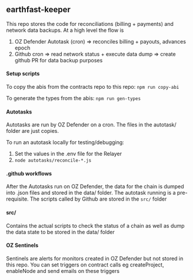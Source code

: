 ## earthfast-keeper

This repo stores the code for reconciliations (billing + payments) and network data backups. At a high level the flow is

1. OZ Defender Autotask (cron) => reconciles billing + payouts, advances epoch
2. Github cron => read network status + execute data dump => create github PR for data backup purposes

#### Setup scripts
To copy the abis from the contracts repo to this repo:
`npm run copy-abi`

To generate the types from the abis:
`npm run gen-types`

#### Autotasks
Autotasks are run by OZ Defender on a cron. The files in the autotask/ folder are just copies.

To run an autotask locally for testing/debugging:
1. Set the values in the .env file for the Relayer
2. `node autotasks/reconcile-*.js`

#### .github workflows
After the Autotasks run on OZ Defender, the data for the chain is dumped into .json files and stored in the data/ folder. The autotask running is a pre-requisite. The scripts called by Github are stored in the `src/` folder

#### src/
Contains the actual scripts to check the status of a chain as well as dump the data state to be stored in the data/ folder

#### OZ Sentinels
Sentinels are alerts for monitors created in OZ Defender but not stored in this repo. You can set triggers on contract calls eg createProject, enableNode and send emails on these triggers